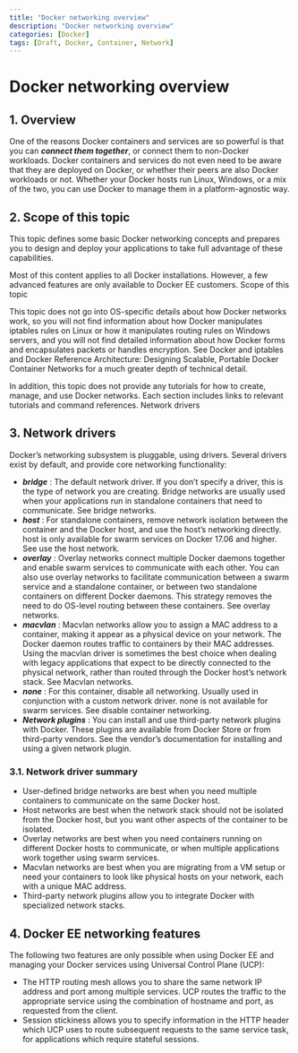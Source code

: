 ```yaml
---
title: "Docker networking overview"
description: "Docker networking overview"
categories: [Docker]
tags: [Draft, Docker, Container, Network]
---
```


# Docker networking overview

## 1. Overview
One of the reasons Docker containers and services are so powerful is that you can ***connect them together***, or connect them to non-Docker workloads. Docker containers and services do not even need to be aware that they are deployed on Docker, or whether their peers are also Docker workloads or not. Whether your Docker hosts run Linux, Windows, or a mix of the two, you can use Docker to manage them in a platform-agnostic way.

## 2. Scope of this topic
This topic defines some basic Docker networking concepts and prepares you to design and deploy your applications to take full advantage of these capabilities.

Most of this content applies to all Docker installations. However, a few advanced features are only available to Docker EE customers.
Scope of this topic

This topic does not go into OS-specific details about how Docker networks work, so you will not find information about how Docker manipulates iptables rules on Linux or how it manipulates routing rules on Windows servers, and you will not find detailed information about how Docker forms and encapsulates packets or handles encryption. See Docker and iptables and Docker Reference Architecture: Designing Scalable, Portable Docker Container Networks for a much greater depth of technical detail.

In addition, this topic does not provide any tutorials for how to create, manage, and use Docker networks. Each section includes links to relevant tutorials and command references.
Network drivers

## 3. Network drivers
Docker’s networking subsystem is pluggable, using drivers. Several drivers exist by default, and provide core networking functionality:

* ***bridge*** : The default network driver. If you don’t specify a driver, this is the type of network you are creating. Bridge networks are usually used when your applications run in standalone containers that need to communicate. See bridge networks.
* ***host*** : For standalone containers, remove network isolation between the container and the Docker host, and use the host’s networking directly. host is only available for swarm services on Docker 17.06 and higher. See use the host network.
* ***overlay*** : Overlay networks connect multiple Docker daemons together and enable swarm services to communicate with each other. You can also use overlay networks to facilitate communication between a swarm service and a standalone container, or between two standalone containers on different Docker daemons. This strategy removes the need to do OS-level routing between these containers. See overlay networks.
* ***macvlan*** : Macvlan networks allow you to assign a MAC address to a container, making it appear as a physical device on your network. The Docker daemon routes traffic to containers by their MAC addresses. Using the macvlan driver is sometimes the best choice when dealing with legacy applications that expect to be directly connected to the physical network, rather than routed through the Docker host’s network stack. See Macvlan networks.
* ***none*** : For this container, disable all networking. Usually used in conjunction with a custom network driver. none is not available for swarm services. See disable container networking.
* ***Network plugins*** : You can install and use third-party network plugins with Docker. These plugins are available from Docker Store or from third-party vendors. See the vendor’s documentation for installing and using a given network plugin.

### 3.1. Network driver summary
* User-defined bridge networks are best when you need multiple containers to communicate on the same Docker host.
* Host networks are best when the network stack should not be isolated from the Docker host, but you want other aspects of the container to be isolated.
* Overlay networks are best when you need containers running on different Docker hosts to communicate, or when multiple applications work together using swarm services.
* Macvlan networks are best when you are migrating from a VM setup or need your containers to look like physical hosts on your network, each with a unique MAC address.
* Third-party network plugins allow you to integrate Docker with specialized network stacks.

## 4. Docker EE networking features

The following two features are only possible when using Docker EE and managing your Docker services using Universal Control Plane (UCP):
* The HTTP routing mesh allows you to share the same network IP address and port among multiple services. UCP routes the traffic to the appropriate service using the combination of hostname and port, as requested from the client.
* Session stickiness allows you to specify information in the HTTP header which UCP uses to route subsequent requests to the same service task, for applications which require stateful sessions.

